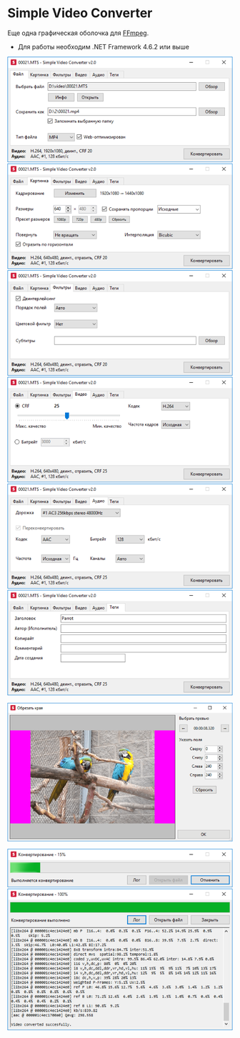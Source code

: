 # Simple Video Converter

Еще одна графическая оболочка для [FFmpeg](https://ffmpeg.org/).

* Для работы необходим .NET Framework 4.6.2 или выше

![Главное окно, вкладка Файл](screenshots/tab1.png)
![Главное окно, вкладка Картинка](screenshots/tab2.png)
![Главное окно, вкладка Фильтры](screenshots/tab3.png)
![Главное окно, вкладка Видео](screenshots/tab4.png)
![Главное окно, вкладка Аудио](screenshots/tab5.png)
![Главное окно, вкладка Теги](screenshots/tab6.png)

![Обрезка](screenshots/crop.png)

![Конвертирование](screenshots/convert1.png)
![Конвертирование, лог](screenshots/convert2.png)
